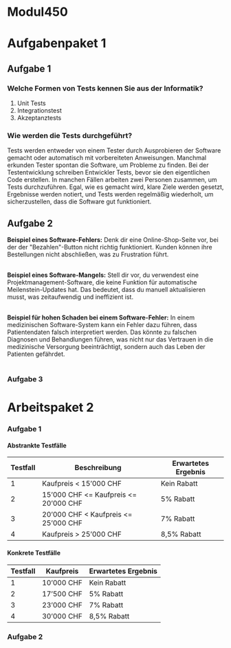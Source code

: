 # Modul450

# Aufgabenpaket 1

## Aufgabe 1
### Welche Formen von Tests kennen Sie aus der Informatik?
1. Unit Tests <br>
2. Integrationstest <br>
3. Akzeptanztests
### Wie werden die Tests durchgeführt?
Tests werden entweder von einem Tester durch Ausprobieren der Software gemacht oder automatisch mit vorbereiteten Anweisungen. Manchmal erkunden Tester spontan die Software, um Probleme zu finden. Bei der Testentwicklung schreiben Entwickler Tests, bevor sie den eigentlichen Code erstellen. In manchen Fällen arbeiten zwei Personen zusammen, um Tests durchzuführen. Egal, wie es gemacht wird, klare Ziele werden gesetzt, Ergebnisse werden notiert, und Tests werden regelmäßig wiederholt, um sicherzustellen, dass die Software gut funktioniert.

## Aufgabe 2
**Beispiel eines Software-Fehlers:**
Denk dir eine Online-Shop-Seite vor, bei der der "Bezahlen"-Button nicht richtig funktioniert. Kunden können ihre Bestellungen nicht abschließen, was zu Frustration führt.<br><br>

**Beispiel eines Software-Mangels:**
Stell dir vor, du verwendest eine Projektmanagement-Software, die keine Funktion für automatische Meilenstein-Updates hat. Das bedeutet, dass du manuell aktualisieren musst, was zeitaufwendig und ineffizient ist.<br><br>

**Beispiel für hohen Schaden bei einem Software-Fehler:**
In einem medizinischen Software-System kann ein Fehler dazu führen, dass Patientendaten falsch interpretiert werden. Das könnte zu falschen Diagnosen und Behandlungen führen, was nicht nur das Vertrauen in die medizinische Versorgung beeinträchtigt, sondern auch das Leben der Patienten gefährdet.<br><br>

### Aufgabe 3


# Arbeitspaket 2

### Aufgabe 1

#### Abstrankte Testfälle

| Testfall | Beschreibung                          | Erwartetes Ergebnis |
|----------|--------------------------------------|----------------------|
| 1        | Kaufpreis < 15’000 CHF               | Kein Rabatt          |
| 2        | 15’000 CHF <= Kaufpreis <= 20’000 CHF | 5% Rabatt           |
| 3        | 20’000 CHF < Kaufpreis <= 25’000 CHF  | 7% Rabatt           |
| 4        | Kaufpreis > 25’000 CHF               | 8,5% Rabatt         |

#### Konkrete Testfälle

| Testfall | Kaufpreis | Erwartetes Ergebnis |
|----------|-----------|----------------------|
| 1        | 10’000 CHF | Kein Rabatt          |
| 2        | 17’500 CHF | 5% Rabatt            |
| 3        | 23’000 CHF | 7% Rabatt            |
| 4        | 30’000 CHF | 8,5% Rabatt          |


### Aufgabe 2
